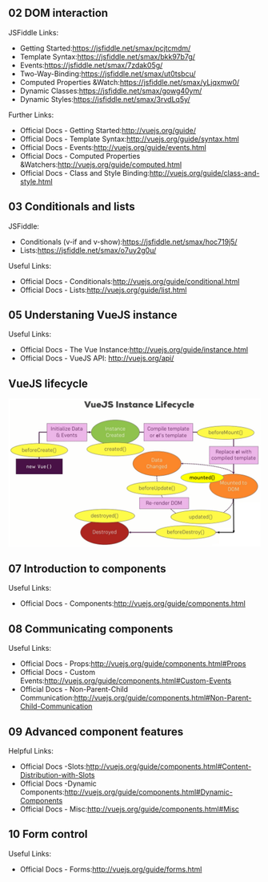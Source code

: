 ## 02 DOM interaction

JSFiddle Links:
* Getting Started:https://jsfiddle.net/smax/pcjtcmdm/
* Template Syntax:https://jsfiddle.net/smax/bkk97b7g/
* Events:https://jsfiddle.net/smax/7zdak05g/
* Two-Way-Binding:https://jsfiddle.net/smax/ut0tsbcu/
* Computed Properties &Watch:https://jsfiddle.net/smax/yLjqxmw0/
* Dynamic Classes:https://jsfiddle.net/smax/gowg40ym/
* Dynamic Styles:https://jsfiddle.net/smax/3rvdLq5y/

Further Links:
* Official Docs - Getting Started:http://vuejs.org/guide/
* Official Docs - Template Syntax:http://vuejs.org/guide/syntax.html
* Official Docs - Events:http://vuejs.org/guide/events.html
* Official Docs - Computed Properties &Watchers:http://vuejs.org/guide/computed.html
* Official Docs - Class and Style Binding:http://vuejs.org/guide/class-and-style.html

## 03 Conditionals and lists
JSFiddle:
* Conditionals (v-if and v-show):https://jsfiddle.net/smax/hoc719j5/
* Lists:https://jsfiddle.net/smax/o7uy2g0u/

Useful Links:
* Official Docs - Conditionals:http://vuejs.org/guide/conditional.html
* Official Docs - Lists:http://vuejs.org/guide/list.html

## 05 Understaning VueJS instance

Useful Links:
* Official Docs - The Vue Instance:http://vuejs.org/guide/instance.html
* Official Docs - VueJS API: http://vuejs.org/api/

## VueJS lifecycle

![lifecycle](./image/lifecycle.png)

## 07 Introduction to components

Useful Links:
* Official Docs - Components:http://vuejs.org/guide/components.html

## 08 Communicating components

Useful Links:
* Official Docs - Props:http://vuejs.org/guide/components.html#Props
* Official Docs - Custom Events:http://vuejs.org/guide/components.html#Custom-Events
* Official Docs - Non-Parent-Child Communication:http://vuejs.org/guide/components.html#Non-Parent-Child-Communication

## 09 Advanced component features

Helpful Links:
* Official Docs -Slots:http://vuejs.org/guide/components.html#Content-Distribution-with-Slots
* Official Docs -Dynamic Components:http://vuejs.org/guide/components.html#Dynamic-Components
* Official Docs - Misc:http://vuejs.org/guide/components.html#Misc

## 10 Form control

Useful Links:
* Official Docs - Forms:http://vuejs.org/guide/forms.html
